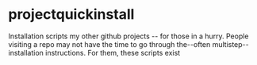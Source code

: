 # projectquickinstall
Installation scripts my other github projects -- for those in a hurry. People visiting a repo may not have the time to go through the--often multistep--installation instructions. For them, these scripts exist
